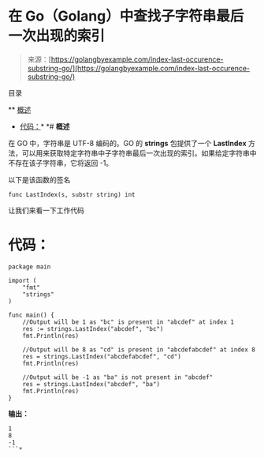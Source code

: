 <!--yml

分类：未分类

date: 2024-10-13 06:13:10

-->

# 在 Go（Golang）中查找子字符串最后一次出现的索引

> 来源：[https://golangbyexample.com/index-last-occurence-substring-go/](https://golangbyexample.com/index-last-occurence-substring-go/)

目录

**   [概述](#Overview "Overview")

+   [代码：](#Code "Code:")*  *# **概述**

在 GO 中，字符串是 UTF-8 编码的。GO 的 **strings** 包提供了一个 **LastIndex** 方法，可以用来获取特定字符串中子字符串最后一次出现的索引。如果给定字符串中不存在该子字符串，它将返回 -1。

以下是该函数的签名

```
func LastIndex(s, substr string) int
```

让我们来看一下工作代码

# **代码：**

```
package main

import (
    "fmt"
    "strings"
)

func main() {
    //Output will be 1 as "bc" is present in "abcdef" at index 1
    res := strings.LastIndex("abcdef", "bc")
    fmt.Println(res)

    //Output will be 8 as "cd" is present in "abcdefabcdef" at index 8
    res = strings.LastIndex("abcdefabcdef", "cd")
    fmt.Println(res)

    //Output will be -1 as "ba" is not present in "abcdef"
    res = strings.LastIndex("abcdef", "ba")
    fmt.Println(res)
}
```

**输出：**

```
1
8
-1
```*

